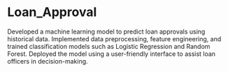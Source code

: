 # Loan_Approval
Developed a machine learning model to predict loan approvals using historical data. Implemented data preprocessing, feature engineering, and trained classification models such as Logistic Regression and Random Forest. Deployed the model using a user-friendly interface to assist loan officers in decision-making.
